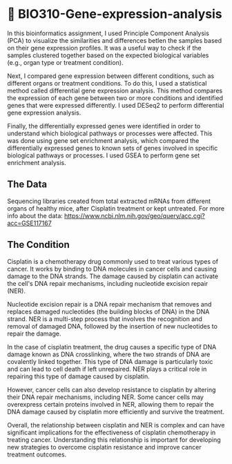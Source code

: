 # 🧬 BIO310-Gene-expression-analysis
In this bioinformatics assignment, I used Principle Component Analysis (PCA) to visualize the similarities and differences betIen the samples based on their gene expression profiles. It was a useful way to check if the samples clustered together based on the expected biological variables (e.g., organ type or treatment condition).

Next, I compared gene expression between different conditions, such as different organs or treatment conditions. To do this, I used a statistical method called differential gene expression analysis. This method compares the expression of each gene between two or more conditions and identified genes that were expressed differently. I used DESeq2 to perform differential gene expression analysis.

Finally, the differentially expressed genes were identified in order to understand which biological pathways or processes were affected. This was done using gene set enrichment analysis, which compared the differentially expressed genes to known sets of genes involved in specific biological pathways or processes. I used GSEA to perform gene set enrichment analysis.

## The Data

Sequencing libraries created from total extracted mRNAs from different organs of healthy mice, after Cisplatin treatment or kept untreated.
For more info about the data: https://www.ncbi.nlm.nih.gov/geo/query/acc.cgi?acc=GSE117167

## The Condition
Cisplatin is a chemotherapy drug commonly used to treat various types of cancer. It works by binding to DNA molecules in cancer cells and causing damage to the DNA strands. The damage caused by cisplatin can activate the cell's DNA repair mechanisms, including nucleotide excision repair (NER).

Nucleotide excision repair is a DNA repair mechanism that removes and replaces damaged nucleotides (the building blocks of DNA) in the DNA strand. NER is a multi-step process that involves the recognition and removal of damaged DNA, followed by the insertion of new nucleotides to repair the damage.

In the case of cisplatin treatment, the drug causes a specific type of DNA damage known as DNA crosslinking, where the two strands of DNA are covalently linked together. This type of DNA damage is particularly toxic and can lead to cell death if left unrepaired. NER plays a critical role in repairing this type of damage caused by cisplatin.

However, cancer cells can also develop resistance to cisplatin by altering their DNA repair mechanisms, including NER. Some cancer cells may overexpress certain proteins involved in NER, allowing them to repair the DNA damage caused by cisplatin more efficiently and survive the treatment.

Overall, the relationship between cisplatin and NER is complex and can have significant implications for the effectiveness of cisplatin chemotherapy in treating cancer. Understanding this relationship is important for developing new strategies to overcome cisplatin resistance and improve cancer treatment outcomes.

